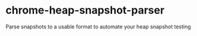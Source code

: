 # chrome-heap-snapshot-parser
Parse snapshots to a usable format to automate your heap snapshot testing
